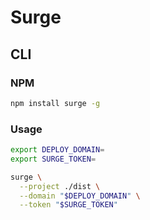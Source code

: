# Surge

## CLI

### NPM

```sh
npm install surge -g
```

### Usage

```sh
export DEPLOY_DOMAIN=
export SURGE_TOKEN=

surge \
  --project ./dist \
  --domain "$DEPLOY_DOMAIN" \
  --token "$SURGE_TOKEN"
```
